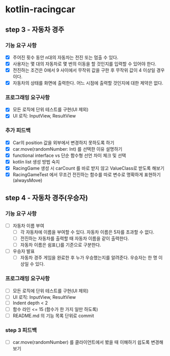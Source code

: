 # kotlin-racingcar

## step 3 - 자동차 경주
### 기능 요구 사항
- [x] 주어진 횟수 동안 n대의 자동차는 전진 또는 멈출 수 있다.
- [x] 사용자는 몇 대의 자동차로 몇 번의 이동을 할 것인지를 입력할 수 있어야 한다.
- [x] 전진하는 조건은 0에서 9 사이에서 무작위 값을 구한 후 무작위 값이 4 이상일 경우이다.
- [x] 자동차의 상태를 화면에 출력한다. 어느 시점에 출력할 것인지에 대한 제약은 없다.

### 프로그래밍 요구사항
- [x] 모든 로직에 단위 테스트를 구현(UI 제외)
- [x] UI 로직: InputView, ResultView

### 추가 피드백
- [x] Car의 position 값을 외부에서 변경하지 못하도록 하기
- [x] car.move(randomNumber: Int) 를 선택한 이유 설명하기
- [x] functional interface vs 단순 함수형 선언 차이 체크 및 선택
- [x] kotlin list 생성 방법 숙지
- [x] RacingGame 생성 시 carCount 를 바로 받지 않고 ValueClass로 받도록 해보기
- [x] RacingGameTest 에서 무조건 전진하는 함수를 따로 변수로 명확하게 표현하기(alwaysMove)

## step 4 - 자동차 경주(우승자)
### 기능 요구 사항
- [ ] 자동차 이름 부여
  - [ ] 각 자동차에 이름을 부여할 수 있다. 자동차 이름은 5자를 초과할 수 없다.
  - [ ] 전진하는 자동차를 출력할 때 자동차 이름을 같이 출력한다.
  - [ ] 자동차 이름은 쉼표(,)를 기준으로 구분한다.
- [ ] 우승자 발표
  - [ ] 자동차 경주 게임을 완료한 후 누가 우승했는지를 알려준다. 우승자는 한 명 이상일 수 있다.

### 프로그래밍 요구사항
- [ ] 모든 로직에 단위 테스트를 구현(UI 제외)
- [ ] UI 로직: InputView, ResultView
- [ ] Indent depth < 2
- [ ] 함수 라인 <= 15 (함수가 한 가지 일만 하도록)
- [ ] README.md 의 기능 목록 단위로 commit

### step 3 피드백
- [ ] car.move(randomNumber) 를 클라이언트에서 봤을 때 이해하기 쉽도록 변경해보기 